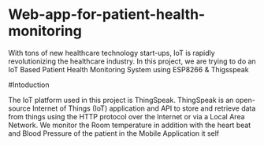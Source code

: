 # Web-app-for-patient-health-monitoring

With tons of new healthcare technology start-ups, IoT is rapidly revolutionizing the healthcare industry. 
In this project, we are trying to do an IoT Based Patient Health Monitoring System using ESP8266 & Thigsspeak

#Intoduction

The IoT platform used in this project is ThingSpeak. ThingSpeak is an open-source Internet of Things (IoT) application and API to store and retrieve data from things using the HTTP protocol over the Internet or via a Local Area Network. 
We monitor the Room temperature in addition with the heart beat and Blood Pressure of the patient in the Mobile Application it self
